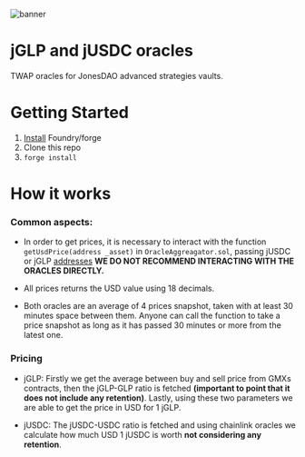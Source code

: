 ![banner](https://pbs.twimg.com/profile_banners/1460314480601022465/1669608449/1500x500)
# jGLP and jUSDC oracles
TWAP oracles for JonesDAO advanced strategies vaults.
# Getting Started

1. <a href="https://book.getfoundry.sh/getting-started/installation">Install</a> Foundry/forge
2. Clone this repo
3. `forge install`

# How it works

### Common aspects: 

* In order to get prices, it is necessary to interact with the function `getUsdPrice(address _asset)` in `OracleAggreagator.sol`, passing jUSDC or jGLP <a href="https://docs.jonesdao.io/jones-dao/other/contracts/advanced-strategy-vaults">addresses</a> **WE DO NOT RECOMMEND INTERACTING WITH THE ORACLES DIRECTLY.**

* All prices returns the USD value using 18 decimals.

* Both oracles are an average of 4 prices snapshot, taken with at least 30 minutes space between them. Anyone can call the function to take a price snapshot as long as it has passed 30 minutes or more from the latest one.

### Pricing

* jGLP: Firstly we get the average between buy and sell price from GMXs contracts, then the jGLP-GLP ratio is fetched **(important to point that it does not include any retention)**. Lastly, using these two parameters we are able to get the price in USD for 1 jGLP.

* jUSDC: The jUSDC-USDC ratio is fetched and using chainlink oracles we calculate how much USD 1 jUSDC is worth **not considering any retention**.
